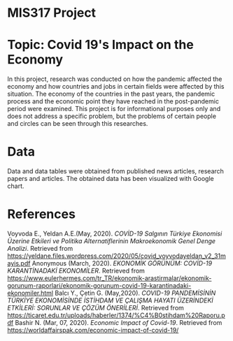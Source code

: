 # MIS317 Project

# Topic: Covid 19's Impact on the Economy
In this project, research was conducted on how the pandemic affected the economy and how countries and jobs in certain fields were affected by this situation. The economy of the countries in the past years, the pandemic process and the economic point they have reached in the post-pandemic period were examined. This project is for informational purposes only and does not address a specific problem, but the problems of certain people and circles can be seen through this researches.

# Data
Data and data tables were obtained from published news articles, research papers and articles. The obtained data has been visualized with Google chart.

# References

Voyvoda E., Yeldan A.E.(May, 2020). *COVİD-19 Salgının Türkiye Ekonomisi Üzerine Etkileri ve Politika Alternatiflerinin Makroekonomik Genel Denge Analizi*. Retrieved from https://yeldane.files.wordpress.com/2020/05/covid_voyvodayeldan_v2_31mayis.pdf
Anonymous (March, 2020). *EKONOMİK GÖRÜNÜM: COVİD-19 KARANTİNADAKİ EKONOMİLER*. Retrieved from https://www.eulerhermes.com/tr_TR/ekonomik-arastirmalar/ekonomik-gorunum-raporlari/ekonomik-gorunum-covid-19-karantinadaki-ekonomiler.html
Balcı Y., Çetin G. (May,2020). *COVID-19 PANDEMİSİNİN TÜRKİYE EKONOMİSİNDE İSTİHDAM VE ÇALIŞMA HAYATI ÜZERİNDEKİ ETKİLERİ: SORUNLAR VE ÇÖZÜM ÖNERİLERİ*. Retrieved from https://ticaret.edu.tr/uploads/haberler/1374/%C4%B0stihdam%20Raporu.pdf
Bashir N. (Mar, 07, 2020). *Economic Impact of Covid-19*. Retrieved from https://worldaffairspak.com/economic-impact-of-covid-19/
